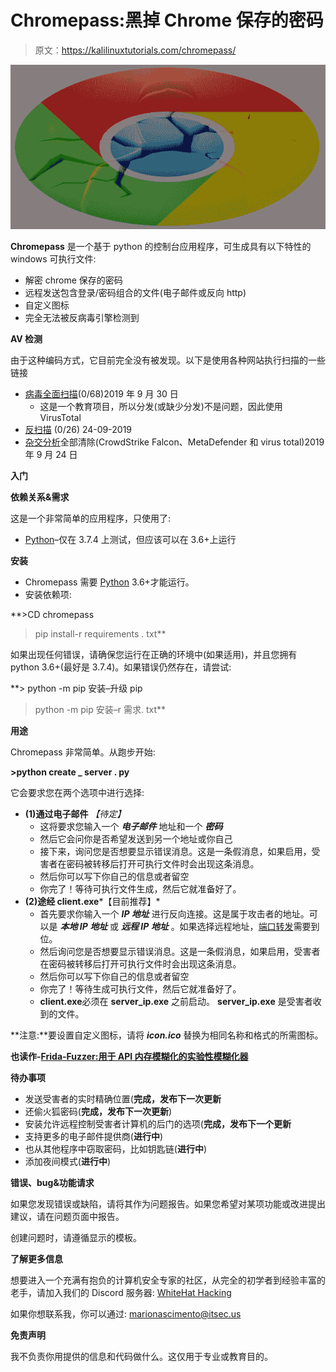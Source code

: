 # Chromepass:黑掉 Chrome 保存的密码

> 原文：<https://kalilinuxtutorials.com/chromepass/>

[![Chromepass : Hacking Chrome Saved Passwords](img/72be1d794c1e479a067f6f06cf2e92da.png "Chromepass : Hacking Chrome Saved Passwords")](https://1.bp.blogspot.com/-F56sBhRADYU/XpM2xuIfOdI/AAAAAAAAF4w/jxTNReUwKbI_SkAC8lAwynMjH32XbjaagCLcBGAsYHQ/s1600/Hacking%2BChrome.png)

**Chromepass** 是一个基于 python 的控制台应用程序，可生成具有以下特性的 windows 可执行文件:

*   解密 chrome 保存的密码
*   远程发送包含登录/密码组合的文件(电子邮件或反向 http)
*   自定义图标
*   完全无法被反病毒引擎检测到

**AV 检测**

由于这种编码方式，它目前完全没有被发现。以下是使用各种网站执行扫描的一些链接

*   [病毒全面扫描](https://www.virustotal.com/gui/file/b4780b4712f494dc9856ff23ce29415445ad5eea3776663da28c556645f0e202/detection)(0/68)2019 年 9 月 30 日
    *   这是一个教育项目，所以分发(或缺少分发)不是问题，因此使用 VirusTotal
*   [反扫描](https://antiscan.me/scan/new/result?id=kmpsMNccfuRJ) (0/26) 24-09-2019
*   [杂交分析](https://www.hybrid-analysis.com/sample/9ca69d2c60f0db6c09e9959b6f9c8bfdf66ddbe2e28f9f7539fd2856b62315c0)全部清除(CrowdStrike Falcon、MetaDefender 和 virus total)2019 年 9 月 24 日

**入门**

**依赖关系&需求**

这是一个非常简单的应用程序，只使用了:

*   [Python](https://www.python.org/downloads/)–仅在 3.7.4 上测试，但应该可以在 3.6+上运行

**安装**

*   Chromepass 需要 [Python](https://www.python.org/downloads/) 3.6+才能运行。
*   安装依赖项:

**>CD chromepass
>pip install-r requirements . txt**

如果出现任何错误，请确保您运行在正确的环境中(如果适用)，并且您拥有 python 3.6+(最好是 3.7.4)。如果错误仍然存在，请尝试:

**> python -m pip 安装–升级 pip
> python -m pip 安装–r 需求. txt**

**用途**

Chromepass 非常简单。从跑步开始:

**>python create _ server . py**

它会要求您在两个选项中进行选择:

*   **(1)通过电子邮件** *【待定】*
    *   这将要求您输入一个 ***电子邮件*** 地址和一个 ***密码***
    *   然后它会问你是否希望发送到另一个地址或你自己
    *   接下来，询问您是否想要显示错误消息。这是一条假消息，如果启用，受害者在密码被转移后打开可执行文件时会出现这条消息。
    *   然后你可以写下你自己的信息或者留空
    *   你完了！等待可执行文件生成，然后它就准备好了。
*   **(2)途经 client.exe***【目前推荐】*
    *   首先要求你输入一个 ***IP 地址*** 进行反向连接。这是属于攻击者的地址。可以是 ***本地 IP 地址*** 或 ***远程 IP 地址*** 。如果选择远程地址，[端口转发](https://www.noip.com/support/knowledgebase/general-port-forwarding-guide/)需要到位。
    *   然后询问您是否想要显示错误消息。这是一条假消息，如果启用，受害者在密码被转移后打开可执行文件时会出现这条消息。
    *   然后你可以写下你自己的信息或者留空
    *   你完了！等待生成可执行文件，然后它就准备好了。
    *   **client.exe**必须在 **server_ip.exe** 之前启动。 **server_ip.exe** 是受害者收到的文件。

**注意:**要设置自定义图标，请将 ***icon.ico*** 替换为相同名称和格式的所需图标。

**也读作-[Frida-Fuzzer:用于 API 内存模糊化的实验性模糊化器](https://kalilinuxtutorials.com/frida-fuzzer/)**

**待办事项**

*   发送受害者的实时精确位置(**完成，发布下一次更新**
*   还偷火狐密码(**完成，发布下一次更新**)
*   安装允许远程控制受害者计算机的后门的选项(**完成，发布下一个更新**
*   支持更多的电子邮件提供商(**进行中**)
*   也从其他程序中窃取密码，比如钥匙链(**进行中**)
*   添加夜间模式(**进行中**)

**错误、bug&功能请求**

如果您发现错误或缺陷，请将其作为问题报告。如果您希望对某项功能或改进提出建议，请在问题页面中报告。

创建问题时，请遵循显示的模板。

**了解更多信息**

想要进入一个充满有抱负的计算机安全专家的社区，从完全的初学者到经验丰富的老手，请加入我们的 Discord 服务器: [WhiteHat Hacking](https://discord.gg/beczNYP)

如果你想联系我，你可以通过: [marionascimento@itsec.us](mailto:marionascimento@itsec.us)

**免责声明**

我不负责你用提供的信息和代码做什么。这仅用于专业或教育目的。